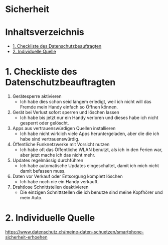 # Sicherheit <!-- omit in toc -->

# Inhaltsverzeichnis <!-- omit in toc -->
- [1. Checkliste des Datenschutzbeauftragten](#1-checkliste-des-datenschutzbeauftragten)
- [2. Individuelle Quelle](#2-individuelle-quelle)

# 1. Checkliste des Datenschutzbeauftragten
1. Gerätesperre aktivieren
    - Ich habe dies schon seid langem erledigt, weil ich nicht will das Fremde mein Handy einfach so Öffnen können.
2. Gerät bei Verlust sofort sperren und löschen lassen
    - Ich habe bis jetzt nur ein Handy verloren und dieses habe ich nicht gesperrt oder gelöscht.
3. Apps aus vertrauenswürdigen Quellen installieren
    - Ich habe nicht wirklich viele Apps heruntergeladen, aber die die ich habe sind vertrauenswürdig.
4. Öffentliche Funknetzwerke mit Vorsicht nutzen
    - Ich habe oft das Öffentliche WLAN benutzt, als ich in den Ferien war, aber jetzt mache ich das nicht mehr.
5. Updates regelmässig durchführen
    - Ich habe automatische Updates eingeschaltet, damit ich mich nicht damit befassen muss.
6. Daten vor Verkauf oder Entsorgung komplett löschen
    - Ich habe noch nie ein Handy verkauft.
7. Drahtlose Schnittstellen deaktivieren
    - Die einzigen Schnittstellen die ich benutze sind meine Kopfhörer und mein Auto.

# 2. Individuelle Quelle
https://www.datenschutz.ch/meine-daten-schuetzen/smartphone-sicherheit-erhoehen
